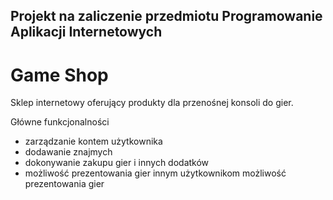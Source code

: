 ## Projekt na zaliczenie przedmiotu Programowanie Aplikacji Internetowych

# Game Shop

Sklep internetowy oferujący produkty dla przenośnej konsoli do gier.

Główne funkcjonalności

- zarządzanie kontem użytkownika
- dodawanie znajmych
- dokonywanie zakupu gier i innych dodatków
- możliwość prezentowania gier innym użytkownikom możliwość prezentowania gier
